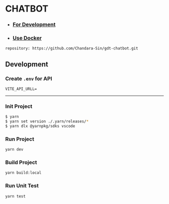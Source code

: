 # CHATBOT

- ### [For Development](#development)
- ### [Use Docker](#docker)

```sh
repository: https://github.com/Chandara-Sin/gdt-chatbot.git
```

## Development

### Create `.env` for API

```env
VITE_API_URLL=
```

---

### Init Project

```sh
$ yarn
$ yarn set version ./.yarn/releases/*
$ yarn dlx @yarnpkg/sdks vscode
```

### Run Project

```sh
yarn dev
```

### Build Project

```sh
yarn build:local
```

### Run Unit Test

```sh
yarn test
```
